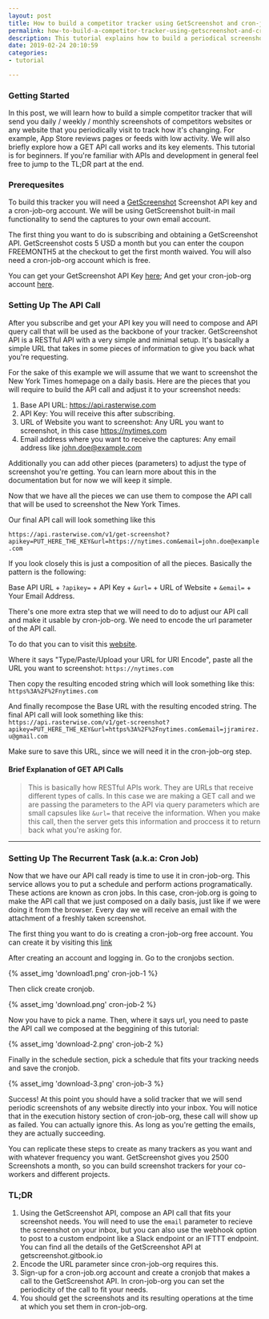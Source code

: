```yaml
---
layout: post
title: How to build a competitor tracker using GetScreenshot and cron-job.org
permalink: how-to-build-a-competitor-tracker-using-getscreenshot-and-cron-job-org
description: This tutorial explains how to build a periodical screenshot tracker, that allows you to get captures of your website or competitors websites and receive them in your email inbox.
date: 2019-02-24 20:10:59
categories: 
- tutorial

---
```


### Getting Started

In this post, we will learn how to build a simple competitor tracker that will send you daily / weekly / monthly screenshots of competitors websites or any website that you periodically visit to track how it's changing. For example, App Store reviews pages or feeds with low activity. We will also briefly explore how a GET API call works and its key elements. This tutorial is for beginners. If you're familiar with APIs and development in general feel free to jump to the TL;DR part at the end.

### Prerequesites

To build this tracker you will need a [GetScreenshot](https://getscreenshot.rasterwise.com/) Screenshot API key and a cron-job-org account. We will be using GetScreenshot built-in mail functionality to send the captures to your own email account.

The first thing you want to do is subscribing and obtaining a GetScreenshot API. GetScreenshot costs 5 USD a month but you can enter the coupon FREEMONTH5 at the checkout to get the first month waived. You will also need a cron-job-org account which is free.

You can get your GetScreenshot API Key [here](https://getscreenshot.rasterwise.com/); 
And get your cron-job-org account [here](https://cron-job.org/en/signup/).

### Setting Up The API Call

After you subscribe and get your API key you will need to compose and API query call that will be used as the backbone of your tracker. GetScreenshot API is a RESTful API with a very simple and minimal setup. It's basically a simple URL that takes in some pieces of information to give you back what you're requesting.

For the sake of this example we will assume that we want to screenshot the New York Times homepage on a daily basis. Here are the pieces that you will require to build the API call and adjust it to your screenshot needs:

1) Base API URL: https://api.rasterwise.com
2) API Key: You will receive this after subscribing.
3) URL of Website you want to screenshot: Any URL you want to screenshot, in this case https://nytimes.com
4) Email address where you want to receive the captures: Any email address like john.doe@example.com

Additionally you can add other pieces (parameters) to adjust the type of screenshot you're getting. You can learn more about this in the documentation but for now we will keep it simple.

Now that we have all the pieces we can use them to compose the API call that will be used to screenshot the New York Times.

Our final API call will look something like this

`https://api.rasterwise.com/v1/get-screenshot?apikey=PUT_HERE_THE_KEY&url=https://nytimes.com&email=john.doe@example.com`

If you look closely this is just a composition of all the pieces. Basically the pattern is the following:

Base API URL + `?apikey=` + API Key + `&url=` + URL of Website + `&email=` + Your Email Address.

There's one more extra step that we will need to do to adjust our API call and make it usable by cron-job-org. We need to encode the url parameter of the API call.

To do that you can to visit this [website](http://www.onlinewebtoolkit.com/url-encode-decode).

Where it says "Type/Paste/Upload your URL for URI Encode", paste all the URL you want to screenshot: 
`https://nytimes.com`

Then copy the resulting encoded string which will look something like this:
`https%3A%2F%2Fnytimes.com`

And finally recompose the Base URL with the resulting encoded string. The final API call will look something like this:
`https://api.rasterwise.com/v1/get-screenshot?apikey=PUT_HERE_THE_KEY&url=https%3A%2F%2Fnytimes.com&email=jjramirez.u@gmail.com`

Make sure to save this URL, since we will need it in the cron-job-org step.


#### Brief Explanation of GET API Calls 
> This is basically how RESTful APIs work. They are URLs that receive different types of calls. In this case we are making a GET call and we are passing the parameters to the API via query parameters which are small capsules like `&url=` that receive the information. When you make this call, then the server gets this information and proccess it to return back what you're asking for.

---
### Setting Up The Recurrent Task (a.k.a: Cron Job)

Now that we have our API call ready is time to use it in cron-job-org. This service allows you to put a schedule and perform actions programatically. These actions are known as cron jobs. In this case, cron-job.org is going to make the API call that we just composed on a daily basis, just like if we were doing it from the browser. Every day we will receive an email with the attachment of a freshly taken screenshot.

The first thing you want to do is creating a cron-job-org free account. You can create it by visiting this [link](https://cron-job.org/en/signup/)

After creating an account and logging in. Go to the cronjobs section.

{% asset_img 'download1.png' cron-job-1 %}

Then click create cronjob.

{% asset_img 'download.png' cron-job-2 %}

Now you have to pick a name. Then, where it says url, you need to paste the API call we composed at the beggining of this tutorial:

{% asset_img 'download-2.png' cron-job-2 %}

Finally in the schedule section, pick a schedule that fits your tracking needs and save the cronjob.

{% asset_img 'download-3.png' cron-job-3 %}

Success! At this point you should have a solid tracker that we will send periodic screenshots of any website directly into your inbox. You will notice that in the execution history section of cron-job-org, these call will show up as failed. You can actually ignore this. As long as you're getting the emails, they are actually succeeding.

You can replicate these steps to create as many trackers as you want and with whatever frequency you want. GetScreenshot gives you 2500 Screenshots a month, so you can build screenshot trackers for your co-workers and different projects.


### TL;DR 

1) Using the GetScreenshot API, compose an API call that fits your screenshot needs. You will need to use the `email` parameter to recieve the screenshot on your inbox, but you can also use the webhook option to post to a custom endpoint like a Slack endpoint or an IFTTT endpoint. You can find all the details of the GetScreenshot API at getscreenshot.gitbook.io
2) Encode the URL parameter since cron-job-org requires this.
3) Sign-up for a cron-job.org account and create a cronjob that makes a call to the GetScreenshot API. In cron-job-org you can set the periodicity of the call to fit your needs.
4) You should get the screenshots and its resulting operations at the time at which you set them in cron-job-org.